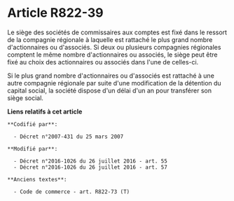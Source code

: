 # Article R822-39

Le siège des sociétés de commissaires aux comptes est fixé dans le ressort de la compagnie régionale à laquelle est rattaché
le plus grand nombre d'actionnaires ou d'associés. Si deux ou plusieurs compagnies régionales comptent le même nombre
d'actionnaires ou associés, le siège peut être fixé au choix des actionnaires ou associés dans l'une de celles-ci. 

Si le plus grand nombre d'actionnaires ou d'associés est rattaché à une autre compagnie régionale par suite d'une
modification de la détention du capital social, la société dispose d'un délai d'un an pour transférer son siège social.

**Liens relatifs à cet article**

	**Codifié par**:

	  - Décret n°2007-431 du 25 mars 2007

	**Modifié par**:

	  - Décret n°2016-1026 du 26 juillet 2016 - art. 55
	  - Décret n°2016-1026 du 26 juillet 2016 - art. 57

	**Anciens textes**:

	  - Code de commerce - art. R822-73 (T)
